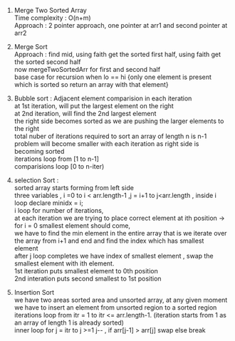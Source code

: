 1. Merge Two Sorted Array </br>
Time complexity : O(n+m) </br>
Approach : 2 pointer approach, one pointer at arr1 and second pointer at arr2

2. Merge Sort </br>
Approach : find mid, using faith get the sorted first half, using faith get the sorted second half</br>
now mergeTwoSortedArr for first and second half</br>
base case for recursion when lo == hi {only one element is present which is sorted so return an array with that element}

3. Bubble sort : Adjacent element comparision in each iteration</br>
at 1st iteration, will put the largest element on the right</br>
at 2nd iteration, will find the 2nd largest element</br>
the right side becomes sorted as we are pushing the larger elements to the right</br>
total nuber of iterations required to sort an array of length n is n-1 </br>
problem will become smaller with each iteration as right side is becoming sorted </br>
iterations loop from [1 to n-1] </br>
comparisions loop [0 to n-iter)</br>

4. selection Sort : </br>
sorted array starts forming from left side</br>
three variables , i =0 to  i < arr.length-1 ,j = i+1 to j<arr.length , inside i loop declare minidx = i; </br>
i loop for number of iterations,</br>
at each iteration we are trying to place correct element at ith position -> </br>
for i = 0 smallest element should come, </br>
we have to find the min element in the entire array that is we iterate over the array from i+1 and end and find the index which has smallest element </br>
after j loop completes we have index of smallest element ,  swap the smallest element with ith element.</br>
1st iteration puts smallest element to 0th position</br>
2nd interation puts second smallest to 1st position</br>

5. Insertion Sort</br>
we have two areas sorted area and unsorted array, at any given moment we have to insert an element from unsorted region to a sorted region</br>
iterations loop from itr = 1 to itr <= arr.length-1. (iteration starts from 1 as an array of length 1 is already sorted)</br>
inner loop for j = itr to j >=1 j-- , if arr[j-1] > arr[j] swap else break</br>
